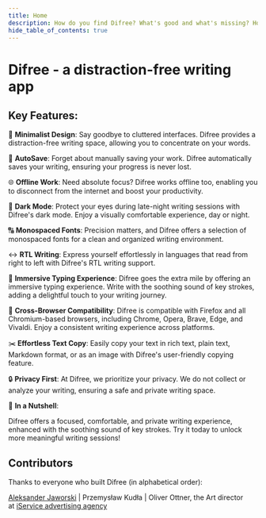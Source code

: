 ```yaml
---
title: Home
description: How do you find Difree? What's good and what's missing? How can we help you more?
hide_table_of_contents: true
---
```


# Difree - a distraction-free writing app
## Key Features:

🚀 **Minimalist Design**: Say goodbye to cluttered interfaces. Difree provides a distraction-free writing space, allowing you to concentrate on your words.

💾 **AutoSave**: Forget about manually saving your work. Difree automatically saves your writing, ensuring your progress is never lost.

🌐 **Offline Work**: Need absolute focus? Difree works offline too, enabling you to disconnect from the internet and boost your productivity.

🌙 **Dark Mode**: Protect your eyes during late-night writing sessions with Difree's dark mode. Enjoy a visually comfortable experience, day or night.

🔠 **Monospaced Fonts**: Precision matters, and Difree offers a selection of monospaced fonts for a clean and organized writing environment.

↔️ **RTL Writing**: Express yourself effortlessly in languages that read from right to left with Difree's RTL writing support.

🎵 **Immersive Typing Experience**: Difree goes the extra mile by offering an immersive typing experience. Write with the soothing sound of key strokes, adding a delightful touch to your writing journey.

🌟 **Cross-Browser Compatibility**: Difree is compatible with Firefox and all Chromium-based browsers, including Chrome, Opera, Brave, Edge, and Vivaldi. Enjoy a consistent writing experience across platforms.

✂️ **Effortless Text Copy**: Easily copy your text in rich text, plain text, Markdown format, or as an image with Difree's user-friendly copying feature.

🔒 **Privacy First**: At Difree, we prioritize your privacy. We do not collect or analyze your writing, ensuring a safe and private writing space.

📝 **In a Nutshell**:

Difree offers a focused, comfortable, and private writing experience, enhanced with the soothing sound of key strokes. Try it today to unlock more meaningful writing sessions!



## Contributors
Thanks to everyone who built Difree (in alphabetical order):

[Aleksander Jaworski](https://mastodon.world/@olek) | Przemysław Kudła | Oliver Ottner, the Art director at [iService advertising agency](https://www.iservice.at/)



